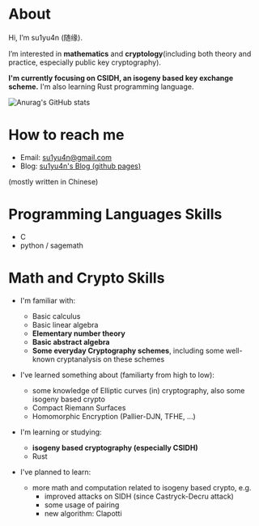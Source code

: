 # About
Hi, I’m su1yu4n (随缘). <!-- I'm a member of[@Nepnep](https://ctftime.org/team/106104) and [@XDSEC](https://github.com/XDSEC). -->

I’m interested in **mathematics** and **cryptology**(including both theory and practice, especially public key cryptography).

**I'm currently focusing on CSIDH, an isogeny based key exchange scheme.** 
I'm also learning Rust programming language.
<!--- - 💞️ I’m looking to collaborate on ... --->

![Anurag's GitHub stats](https://github-readme-stats.vercel.app/api?username=su1yu4n&count_private=true&theme=cobalt&show_icons=true)

# How to reach me 
- Email: su1yu4n@gmail.com
- Blog: [su1yu4n's Blog (github pages)](https://su1yu4n.github.io)  

(mostly written in Chinese)

# Programming Languages Skills
- C
- python / sagemath

# Math and Crypto Skills
- I'm familiar with:
  - Basic calculus
  - Basic linear algebra
  - **Elementary number theory**
  - **Basic abstract algebra**
  - **Some everyday Cryptography schemes**, including some well-known cryptanalysis on these schemes

- I've learned something about (familiarty from high to low): 
  - some knowledge of Elliptic curves (in) cryptography, also some isogeny based crypto
  - Compact Riemann Surfaces
  - Homomorphic Encryption (Pallier-DJN, TFHE, ...)


- I'm learning or studying:
  - **isogeny based cryptography (especially CSIDH)** 
  - Rust


- I've planned to learn:
  - more math and computation related to isogeny based crypto, e.g.
    - improved attacks on SIDH (since Castryck-Decru attack)
    - some usage of pairing
    - new algorithm: Clapotti
  
 <!---
  *By the way, I've uploaded [my mini course on algebra and number theory for cryptography](https://www.bilibili.com/video/BV16F411377F) to bilibili (present in Chinese). I've uploaded a series of Elliptic Curves also.(but there are some flaws and important things not covered or pointed out in this series)*
--->

<!---
su1yu4n/su1yu4n is a ✨ special ✨ repository because its `README.md` (this file) appears on your GitHub profile.
You can click the Preview link to take a look at your changes.
--->

